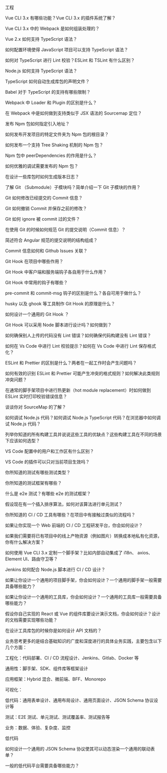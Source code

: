 工程

Vue CLI 3.x 有哪些功能？Vue CLI 3.x 的插件系统了解？

Vue CLI 3.x 中的 Webpack 是如何组装处理的？

Vue 2.x 如何支持 TypeScript 语法？

如何配置环境使得 JavaScript 项目可以支持 TypeScript 语法？

如何对 TypeScript 进行 Lint 校验？ESLint 和 TSLint 有什么区别？

Node.js 如何支持 TypeScript 语法？

TypeScript 如何自动生成库包的声明文件？

Babel 对于 TypeScript 的支持有哪些限制？

Webpack 中 Loader 和 Plugin 的区别是什么？

在 Webpack 中是如何做到支持类似于 JSX 语法的 Sourcemap 定位？

发布 Npm 包如何指定引入地址？

如何发布开发项目的特定文件夹为 Npm 包的根目录？

如何发布一个支持 Tree Shaking 机制的 Npm 包？

Npm 包中 peerDependencies 的作用是什么？

如何优雅的调试需要发布的 Npm 包？

在设计一些库包时如何生成版本日志？

了解 Git （Submodule）子模块吗？简单介绍一下 Git 子模块的作用？

Git 如何修改已经提交的 Commit 信息？

Git 如何撤销 Commit 并保存之前的修改？

Git 如何 ignore 被 commit 过的文件？

在使用 Git 的时候如何规范 Git 的提交说明（Commit 信息）？

简述符合 Angular 规范的提交说明的结构组成？

Commit 信息如何和 Github Issues 关联？

Git Hook 在项目中哪些作用？

Git Hook 中客户端和服务端钩子各自用于什么作用？

Git Hook 中常用的钩子有哪些？

pre-commit 和 commit-msg 钩子的区别是什么？各自可用于做什么？

husky 以及 ghook 等工具制作 Git Hook 的原理是什么？

如何设计一个通用的 Git Hook ？

Git Hook 可以采用 Node 脚本进行设计吗？如何做到？

如何确保别人上传的代码没有 Lint 错误？如何确保代码构建没有 Lint 错误？

如何在 Vs Code 中进行 Lint 校验提示？如何在 Vs Code 中进行 Lint 保存格式化？

ESLint 和 Prettier 的区别是什么？两者在一起工作时会产生问题吗？

如何有效的识别 ESLint 和 Prettier 可能产生冲突的格式规则？如何解决此类规则冲突问题？

在通常的脚手架项目中进行热更新（hot module replacement）时如何做到 ESLint 实时打印校验错误信息？

谈谈你对 SourceMap 的了解？

如何调试 Node.js 代码？如何调试 Node.js TypeScript 代码？在浏览器中如何调试 Node.js 代码？

列举你知道的所有构建工具并说说这些工具的优缺点？这些构建工具在不同的场景下应该如何选型？

VS Code 配置中的用户和工作区有什么区别？

VS Code 的插件可以只对当前项目生效吗？

你所知道的测试有哪些测试类型？

你所知道的测试框架有哪些？

什么是 e2e 测试？有哪些 e2e 的测试框架？

假设现在有一个插入排序算法，如何对该算法进行单元测试？

你所知道的 CI / CD 工具有哪些？在项目中有接触过类似的流程吗？

如果让你实现一个 Web 前端的 CI / CD 工程研发平台，你会如何设计？

如果我们需要将已有项目中的线上产物资源（例如图片）转换成本地私有化资源，你有什么解决方案？

如何使用 Vue CLI 3.x 定制一个脚手架？比如内部自动集成了 i18n、 axios、Element UI、路由守卫等？

Jenkins 如何配合 Node.js 脚本进行 CI / CD 设计？

如果让你设计一个通用的项目脚手架，你会如何设计？一个通用的脚手架一般需要具备哪些能力？

如果让你设计一个通用的工具库，你会如何设计？一个通用的工具库一般需要具备哪些能力？

假设你自己实现的 React 或 Vue 的组件库要设计演示文档，你会如何设计？设计的文档需要实现哪些功能？

在设计工具库包的时候你是如何设计 API 文档的？

业务思考更多的是结合基础知识的广度和深度进行的具体业务实践，主要包含以下几个方面：

工程化：代码部署、CI / CD 流程设计、Jenkins、Gitlab、Docker 等

通用性：脚手架、SDK、组件库等框架设计

应用框架：Hybrid 混合、微前端、BFF、Monorepo

可视化：

低代码：通用表单设计、通用布局设计、通用页面设计、JSON Schema 协议设计等

测试：E2E 测试、单元测试、测试覆盖率、测试报告等

业务：数据、体验、复杂度、监控

低代码

如何设计一个通用的 JSON Schema 协议使其可以动态渲染一个通用的联动表单？

一般的低代码平台需要具备哪些能力？
